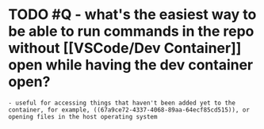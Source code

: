 # TODO #Q - what's the easiest way to be able to run commands in the repo without [[VSCode/Dev Container]] open while having the dev container open?
	- useful for accessing things that haven't been added yet to the container, for example, ((67a9ce72-4337-4068-89aa-64ecf85cd515)), or opening files in the host operating system